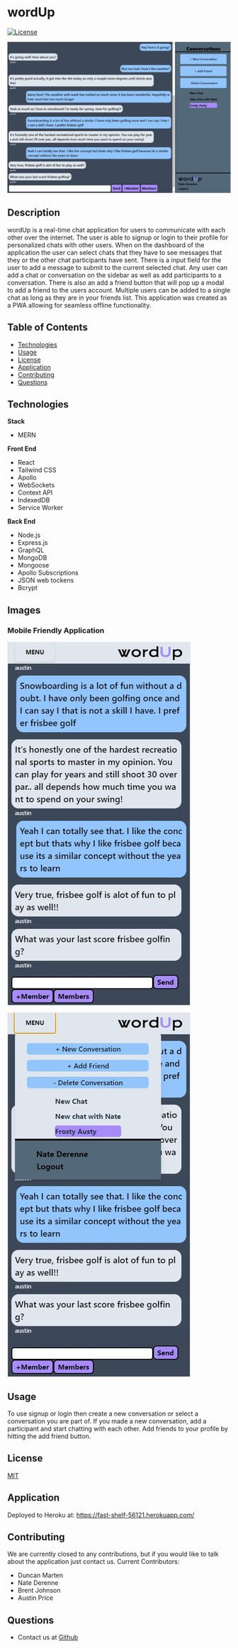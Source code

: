   # wordUp
  [![License](https://img.shields.io/static/v1?label=License&message=MIT&color=blue)](https://img.shields.io/static/v1?label=License&message=MIT&color=blue)

  ![Dashboard](client/public/images/message.JPG)
  
  ## Description
  wordUp is a real-time chat application for users to communicate with each other over the internet.  The user is able to signup or login to their profile for personalized chats with other users.  When on the dashboard of the application the user can select chats that they have to see messages that they or the other chat participants have sent.  There is a input field for the user to add a message to submit to the current selected chat.  Any user can add a chat or conversation on the sidebar as well as add participants to a conversation.  There is also an add a friend button that will pop up a modal to add a friend to the users account. Multiple users can be added to a single chat as long as they are in your friends list. This application was created as a PWA allowing for seamless offline functionality.

  ## Table of Contents
  * [Technologies](#technologies)
  * [Usage](#usage)
  * [License](#license)
  * [Application](#application)
  * [Contributing](#contributing)
  * [Questions](#questions)

  ## Technologies

  **Stack**
  * MERN

  **Front End**
  * React
  * Tailwind CSS
  * Apollo
  * WebSockets
  * Context API
  * IndexedDB
  * Service Worker

  **Back End**
  * Node.js
  * Express.js
  * GraphQL
  * MongoDB
  * Mongoose
  * Apollo Subscriptions
  * JSON web tockens
  * Bcrypt

  ## Images

  ### Mobile Friendly Application


  ![MobileView](client/public/images/mobile-message.JPG)

  ![MobileMenu](client/public/images/mobile-message-menu.JPG)
  

  ## Usage
  To use signup or login then create a new conversation or select a conversation you are part of.  If you made a new conversation, add a participant and start chatting with each other.  Add friends to your profile by hitting the add friend button.

  ## License
  [MIT](https://opensource.org/licenses/MIT)

  ## Application
  Deployed to Heroku at: https://fast-shelf-56121.herokuapp.com/

  ## Contributing
  We are currently closed to any contributions, but if you would like to talk about the application just contact us.
  Current Contributors:  
  * Duncan Marten
  * Nate Derenne
  * Brent Johnson
  * Austin Price

  ## Questions
  * Contact us at [Github](http://www.github.com/DuncanMarten)
